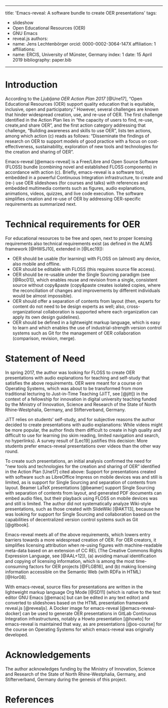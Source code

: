 <!--- Local IspellDict: en -->
<!--- Copyright (C) 2019 Jens Lechtenbörger -->
<!--- SPDX-License-Identifier: CC-BY-4.0 -->
---
title: 'Emacs-reveal: A software bundle to create OER presentations'
tags:
  - slideshow
  - Open Educational Resources (OER)
  - GNU Emacs
  - reveal.js
authors:
  - name: Jens Lechtenbörger
    orcid: 0000-0002-3064-147X
    affiliation: 1
affiliations:
 - name: ERCIS, University of Münster, Germany
   index: 1
date: 15 April 2019
bibliography: paper.bib
---

# Introduction

According to the *Ljubljana OER Action Plan 2017* [@Une17], “Open
Educational Resources (OER) support quality education that is
equitable, inclusive, open and participatory.”  However, several
challenges are known that hinder widespread creation, use, and re-use
of OER.  The first challenge identified in the Action Plan lies in
“the capacity of users to find, re-use, create,and share OER”, and the
first action category addressing that challenge, “Building awareness
and skills to use OER”, lists ten actions, among which action (c)
reads as follows: “Disseminate the findings of research on OER to
support models of good practice with a focus on cost-effectiveness,
sustainability, exploration of new tools and technologies for the
creation and sharing of OER”.

Emacs-reveal [@emacs-reveal] is a Free/Libre and Open Source Software
(FLOSS) bundle (combining novel and established FLOSS components) in
accordance with action (c).  Briefly, emacs-reveal is a software tool,
embedded in a powerful Continuous Integration infrastructure, to
create and (re-) use OER slideshows (for courses and talks) with
references and embedded multimedia contents such as figures, audio
explanations, animations, videos, quizzes, and live code execution.
The software simplifies creation and re-use of OER by addressing
OER-specific requirements as summarized next.

# Technical requirements for OER

For educational resources to be free and open, next to proper
licensing requirements also technical requirements exist (as defined
in the ALMS framework [@HWSJ10], extended in [@Lec19]):

- OER should be usable (for learning) with FLOSS
  on (almost) any device, also mobile and offline.
- OER should be editable with FLOSS
  (this requires source file access).
- OER should be re-usable under the Single Sourcing paradigm (see
  [@Roc01]), which enables reuse and revision from a single,
  consistent source without copy&paste (copy&paste creates isolated
  copies, where the reconciliation of changes and improvements by
  different individuals would be almost impossible).
- OER should offer a separation of contents from layout (then, experts
  for content do not need to be design experts as well; also,
  cross-organizational collaboration is supported where each
  organization can apply its own design guidelines).
- OER should be defined in a lightweight markup language, which is easy
  to learn and which enables the use of industrial-strength version
  control systems such as Git for the management of OER collaboration
  (comparison, revision, merge).

# Statement of Need

In spring 2017, the author was looking for FLOSS to create OER
presentations with audio explanations for teaching and self-study that
satisfies the above requirements.  OER were meant for a course on
Operating Systems, which was about to be transformed from more
traditional lecturing to Just-in-Time Teaching (JiTT, see [@jitt]) in
the context of a fellowship for innovation in digital university
teaching funded by the Ministry of Innovation, Science and Research of
the State of North Rhine-Westphalia, Germany, and Stifterverband,
Germany.

JiTT relies on students’ self-study, and for subjective reasons the
author decided to create presentations with audio explanations: While
videos might be more popular, the author finds them difficult to
create in high quality and difficult to use for learning (no skim
reading, limited navigation and search, no hyperlinks).  A survey
result of [Lec19] justifies this decision: More students prefer
emacs-reveal presentations over videos than the other way round.

To create such presentations, an initial analysis confirmed the need
for “new tools and technologies for the creation and sharing of OER”
identified in the Action Plan [Une17] cited above: Support for
presentations created with software such as LibreOffice Impress on
mobile devices was and still is limited, as is support for Single
Sourcing and separation of contents from layout.  Beamer LaTeX
presentations [@beamer] support Single Sourcing with separation of
contents from layout, and generated PDF documents can embed audio
files, but their playback using FLOSS on mobile devices was and still
is limited.  The author did not systematically analyze Wiki-style
presentations, such as those created with SlideWiki [@AKT13], because
he was looking for support for Single Sourcing and collaboration based
on the capabilities of decentralized version control systems such as
Git [@gitbook].

Emacs-reveal meets all of the above requirements, which lowers entry
barriers towards a more widespread creation of OER.  For OER creators,
it simplifies licensing attribution when re-using figures with
machine-readable meta-data based on an extension of CC REL (The
Creative Commons Rights Expression Language, see [@AAL+12]), (a)
avoiding manual identification and copying of licensing information,
which is among the most time-consuming factors for OER projects
[@FLGB16], and (b) making licensing information accessible on the
Semantic Web (with RDFa in HTML) [@Hor08].

With emacs-reveal, source files for presentations are written in the
lightweight markup language Org Mode [@SD11] (which is native to the
text editor GNU Emacs [@emacs] but can be edited in any text editor)
and converted to slideshows based on the HTML presentation framework
reveal.js [@revealjs].  A Docker image for emacs-reveal
[@emacs-reveal-docker] can be used to generate OER presentations in
GitLab Continuous Integration infrastructures, notably a Howto
presentation [@howto] for emacs-reveal is maintained that way, as are
presentations [@os-course] for the course on Operating Systems for
which emacs-reveal was originally developed.


# Acknowledgements

The author acknowledges funding by the Ministry of Innovation, Science
and Research of the State of North Rhine-Westphalia, Germany, and
Stifterverband, Germany during the genesis of this project.

# References
